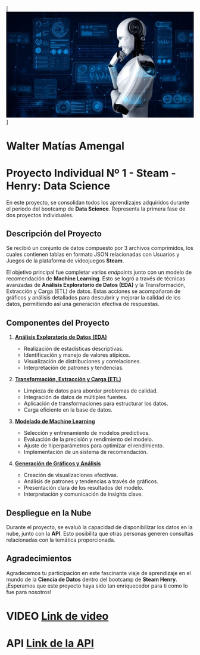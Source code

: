 [![Fondo](./assets/ai.jpg)]

# Walter Matías Amengal

# Proyecto Individual Nº 1 - **Steam - Henry: Data Science**

En este proyecto, se consolidan todos los aprendizajes adquiridos durante el periodo del bootcamp de **Data Science**. Representa la primera fase de dos proyectos individuales.

## Descripción del Proyecto

Se recibió un conjunto de datos compuesto por 3 archivos comprimidos, los cuales contienen tablas en formato JSON relacionadas con Usuarios y Juegos de la plataforma de videojuegos **Steam**.

El objetivo principal fue completar varios *endpoints* junto con un modelo de recomendación de **Machine Learning**. Esto se logró a través de técnicas avanzadas de **Análisis Exploratorio de Datos (EDA)** y la Transformación, Extracción y Carga (ETL) de datos. Estas acciones se acompañaron de gráficos y análisis detallados para descubrir y mejorar la calidad de los datos, permitiendo así una generación efectiva de respuestas.

## Componentes del Proyecto


1. [**Análisis Exploratorio de Datos (EDA)**](#eda)
   - Realización de estadísticas descriptivas.
   - Identificación y manejo de valores atípicos.
   - Visualización de distribuciones y correlaciones.
   - Interpretación de patrones y tendencias.

2. [**Transformación, Extracción y Carga (ETL)**](#etl)
   - Limpieza de datos para abordar problemas de calidad.
   - Integración de datos de múltiples fuentes.
   - Aplicación de transformaciones para estructurar los datos.
   - Carga eficiente en la base de datos.

3. [**Modelado de Machine Learning**](#machine-learning)
   - Selección y entrenamiento de modelos predictivos.
   - Evaluación de la precisión y rendimiento del modelo.
   - Ajuste de hiperparámetros para optimizar el rendimiento.
   - Implementación de un sistema de recomendación.

4. [**Generación de Gráficos y Análisis**](#graficos)
   - Creación de visualizaciones efectivas.
   - Análisis de patrones y tendencias a través de gráficos.
   - Presentación clara de los resultados del modelo.
   - Interpretación y comunicación de insights clave.
## Despliegue en la Nube

Durante el proyecto, se evaluó la capacidad de disponibilizar los datos en la nube, junto con la **API**. Esto posibilita que otras personas generen consultas relacionadas con la temática proporcionada.

## Agradecimientos

Agradecemos tu participación en este fascinante viaje de aprendizaje en el mundo de la **Ciencia de Datos** dentro del bootcamp de **Steam Henry**. ¡Esperamos que este proyecto haya sido tan enriquecedor para ti como lo fue para nosotros!



# VIDEO [Link de video](https://youtu.be/1p_b2Fk8ny8)

# API [Link de la API](https://steampi-production.up.railway.app/)
  
